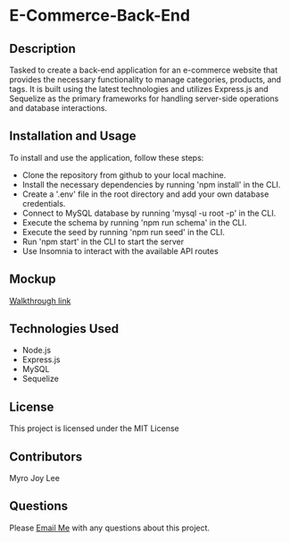 # E-Commerce-Back-End

## Description

Tasked to create a back-end application for an e-commerce website that provides the necessary functionality to manage categories, products, and tags. It is built using the latest technologies and utilizes Express.js and Sequelize as the primary frameworks for handling server-side operations and database interactions.

## Installation and Usage

To install and use the application, follow these steps:
- Clone the repository from github to your local machine.
- Install the necessary dependencies by running 'npm install' in the CLI.
- Create a '.env' file in the root directory and add your own database credentials.
- Connect to MySQL database by running 'mysql -u root -p' in the CLI.
- Execute the schema by running 'npm run schema' in the CLI.
- Execute the seed by running 'npm run seed' in the CLI.
- Run 'npm start' in the CLI to start the server
- Use Insomnia to interact with the available API routes
  
## Mockup

[Walkthrough link](https://watch.screencastify.com/v/5ZMsLW7Ykcs1SsC3L2mU)

## Technologies Used

- Node.js
- Express.js
- MySQL 
- Sequelize

## License

This project is licensed under the MIT License

## Contributors

Myro Joy Lee

## Questions

Please [Email Me](mailto:vincentv1225@gmail.com) with any questions about this project.
